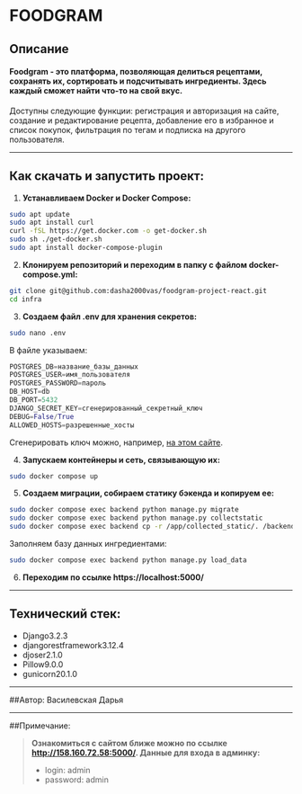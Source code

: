 # FOODGRAM

## Описание
<h4>Foodgram - это платформа, позволяющая делиться рецептами, сохранять их, сортировать и подсчитывать ингредиенты. Здесь каждый сможет найти что-то на свой вкус.</h4>

Доступны следующие функции: регистрация и авторизация на сайте, создание и редактирование рецепта, добавление его в избранное и список покупок, фильтрация по тегам и подписка на другого пользователя.

---

## Как скачать и запустить проект:
1. **Устанавливаем Docker и Docker Compose:**
```bash
sudo apt update
sudo apt install curl
curl -fSL https://get.docker.com -o get-docker.sh
sudo sh ./get-docker.sh
sudo apt install docker-compose-plugin 
```

2. **Клонируем репозиторий и переходим в папку с файлом docker-compose.yml:**
```bash
git clone git@github.com:dasha2000vas/foodgram-project-react.git
cd infra
```

3. **Создаем файл .env для хранения секретов:**
```bash
sudo nano .env
```
В файле указываем:
```python
POSTGRES_DB=название_базы_данных
POSTGRES_USER=имя_пользователя
POSTGRES_PASSWORD=пароль
DB_HOST=db
DB_PORT=5432
DJANGO_SECRET_KEY=сгенерированный_секретный_ключ
DEBUG=False/True
ALLOWED_HOSTS=разрешенные_хосты
```

Сгенерировать ключ можно, например, [на этом сайте](https://djecrety.ir/).

4. **Запускаем контейнеры и сеть, связывающую их:**
```bash
sudo docker compose up
```

5. **Создаем миграции, собираем статику бэкенда и копируем ее:**
```bash
sudo docker compose exec backend python manage.py migrate
sudo docker compose exec backend python manage.py collectstatic
sudo docker compose exec backend cp -r /app/collected_static/. /backend_static/static/
```

Заполняем базу данных ингредиентами:
```bash
sudo docker compose exec backend python manage.py load_data
```

6. **Переходим по ссылке https://localhost:5000/**

---

## Технический стек:
* Django3.2.3
* djangorestframework3.12.4
* djoser2.1.0
* Pillow9.0.0
* gunicorn20.1.0

---

##Автор:
Василевская Дарья

---

##Примечание:

>**Ознакомиться с сайтом ближе можно по ссылке http://158.160.72.58:5000/. Данные для входа в админку:**
>* login: admin
>* password: admin
